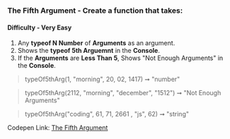 ### The Fifth Argument - Create a function that takes:

#### Difficulty - Very Easy

1. Any **typeof N Number** of **Arguments** as an argument. 
1. Shows the **typeof 5th Arguemnt** in the **Console**.
1. If the **Arguments** are **Less Than 5**, Shows "Not Enough Arguments" in the **Console**.

> typeOf5thArg(1, "morning", 20, 02, 1417) ➞ "number"

> typeOf5thArg(2112, "morning", "december", "1512") ➞ "Not Enough Arguments"

> typeOf5thArg("coding", 61, 71, 2661 , "js", 62) ➞ "string"

Codepen Link: [The Fifth Argument](https://codepen.io/javascriptstudent/pen/LYRjLmz)